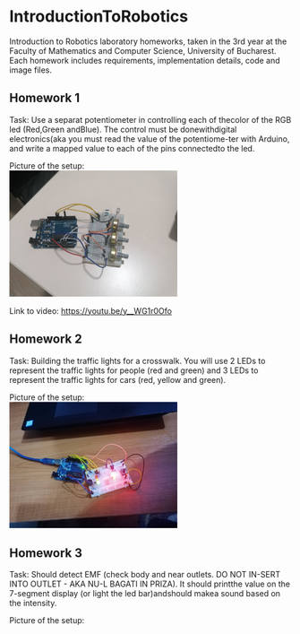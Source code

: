 # IntroductionToRobotics
Introduction to Robotics laboratory homeworks, taken in the 3rd year at the Faculty of Mathematics and Computer Science, University of Bucharest. Each homework includes requirements, implementation details, code and image files.


## Homework 1
Task: Use a separat potentiometer in controlling each of thecolor of the RGB led (Red,Green andBlue).  The control must be donewithdigital electronics(aka you must read the value of the potentiome-ter with Arduino, and write a mapped value to each of the pins connectedto the led.

Picture of the setup:<br>
<img src="https://github.com/Coakaze/IntroductionToRobotics/blob/main/tema1/248534052_647618726225531_515822210448258576_n.jpg" width="300">

Link to video: https://youtu.be/y__WG1r0Ofo

## Homework 2
Task: Building the traffic lights for a crosswalk. You will use 2 LEDs to represent the traffic lights for people (red and green) and 3 LEDs to represent the traffic lights for cars (red, yellow and green).

Picture of the setup:<br>
<img src="https://github.com/Coakaze/IntroductionToRobotics/blob/main/tema2/253166847_1063096174520320_3493918040957907257_n.jpg" width="300">

## Homework 3
Task: Should detect EMF (check body and near outlets.  DO NOT IN-SERT INTO OUTLET - AKA NU-L BAGATI IN PRIZA). It should printthe value on the 7-segment display (or light the led bar)andshould makea sound based on the intensity.

Picture of the setup:<br>
<img src="" width="300">
